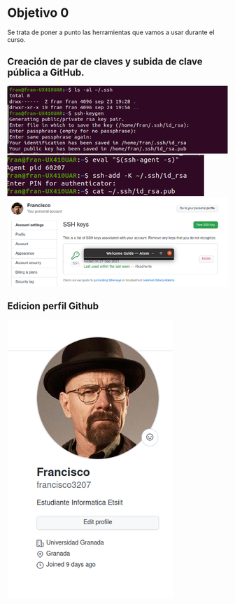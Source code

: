# Objetivo 0

Se trata de poner a punto las herramientas que vamos a usar durante el curso.

## Creación de par de claves y subida de clave pública a GitHub.

![CrearClave](imgs/crear_clave.png)
![CrearClave2](imgs/crear_clave2.png)
![configuracion](imgs/configuracion_github.png)

## Edicion perfil Github

![avatar](imgs/avatar_github.png)
